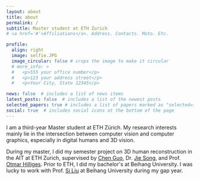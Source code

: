 ```yaml
---
layout: about
title: about
permalink: /
subtitle: Master student at ETH Zurich
# <a href='#'>Affiliations</a>. Address. Contacts. Moto. Etc.

profile:
  align: right
  image: selfie.JPG
  image_circular: false # crops the image to make it circular
  # more_info: >
  #   <p>555 your office number</p>
  #   <p>123 your address street</p>
  #   <p>Your City, State 12345</p>

news: false  # includes a list of news items
latest_posts: false  # includes a list of the newest posts
selected_papers: true # includes a list of papers marked as "selected={true}"
social: true  # includes social icons at the bottom of the page
---
```


I am a third-year Master student at ETH Zürich. My research interests mainly lie in the intersection between computer vision and computer graphics, especially in digital humans and 3D vision.

During my master, I did my semester project on 3D human reconstruction in the AIT at ETH Zurich, supervised by [Chen Guo](https://ait.ethz.ch/people/cheguo), Dr. [Jie Song](https://ait.ethz.ch/people/song), and Prof. [Otmar Hilliges](https://ait.ethz.ch/people/hilliges). Prior to ETH, I did my bachelor's at Beihang University. I was lucky to work with Prof. [Si Liu](https://colalab.net/people) at Beihang University during my gap year.